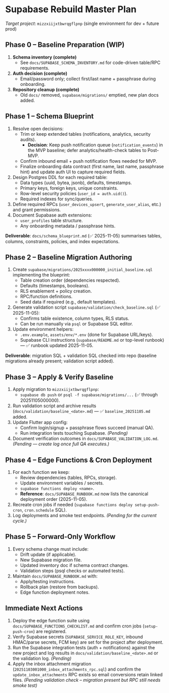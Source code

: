 # Supabase Rebuild Master Plan

_Target project_: `mizzxiijxtbwrqgflpnp` (single environment for dev + future prod)

## Phase 0 – Baseline Preparation (WIP)
1. **Schema inventory (complete)**  
   - See `docs/SUPABASE_SCHEMA_INVENTORY.md` for code-driven table/RPC requirements.
2. **Auth decision (complete)**  
   - Email/password only; collect first/last name + passphrase during onboarding.
3. **Repository cleanup (complete)**  
   - Old `docs/` removed, `supabase/migrations/` emptied, new plan docs added.

## Phase 1 – Schema Blueprint
1. Resolve open decisions:
   - Trim or keep extended tables (notifications, analytics, security audits).  
     - **Decision**: Keep push notification queue (`notification_events`) in the MVP baseline; defer analytics/health-check tables to Post-MVP.
   - Confirm inbound email + push notification flows needed for MVP.
   - Finalize onboarding data contract (first name, last name, passphrase hint) and update auth UI to capture required fields.
2. Design Postgres DDL for each required table:
   - Data types (uuid, bytea, jsonb), defaults, timestamps.
   - Primary keys, foreign keys, unique constraints.
   - Row-level security policies (`user_id = auth.uid()`).
   - Required indexes for sync/queries.
3. Define required RPCs (`user_devices_upsert`, `generate_user_alias`, etc.) and grant permissions.
4. Document Supabase auth extensions:
   - `user_profiles` table structure.
   - Any onboarding metadata / passphrase hints.

**Deliverable**: `docs/schema_blueprint.md` (✅ 2025-11-05) summarises tables, columns, constraints, policies, and index expectations.

## Phase 2 – Baseline Migration Authoring
1. Create `supabase/migrations/2025xxxx000000_initial_baseline.sql` implementing the blueprint:
   - Table creation order (dependencies respected).
   - Defaults (timestamps, booleans).
   - RLS enablement + policy creation.
   - RPC/function definitions.
   - Seed data if required (e.g., default templates).
2. Generate validation script `supabase/validation/check_baseline.sql` (✅ 2025-11-05):
   - Confirms table existence, column types, RLS status.
   - Can be run manually via `psql` or Supabase SQL editor.
3. Update environment helpers:
   - `.env.example`, `assets/env/*.env` (done for Supabase URL/keys).
   - Supabase CLI instructions (`supabase/README.md` or top-level runbook) — ✅ runbook updated 2025-11-05.

**Deliverable**: migration SQL + validation SQL checked into repo (baseline migrations already present; validation script added).

## Phase 3 – Apply & Verify Baseline
1. Apply migration to `mizzxiijxtbwrqgflpnp`:
   - `supabase db push` or `psql -f supabase/migrations/...` (✅ through 20251105000000).
2. Run validation script and archive results (`docs/validation/baseline_<date>.md`) — ✅ `baseline_20251105.md` added.
3. Update Flutter app config:
   - Confirm login/signup + passphrase flows succeed (manual QA).
   - Run integration tests touching Supabase. *(Pending)*
4. Document verification outcomes in `docs/SUPABASE_VALIDATION_LOG.md`. *(Pending — create log once full QA executes.)*

## Phase 4 – Edge Functions & Cron Deployment
1. For each function we keep:
   - Review dependencies (tables, RPCs, storage).
   - Update environment variables / secrets.
   - `supabase functions deploy <name>`.
   - **Reference**: `docs/SUPABASE_RUNBOOK.md` now lists the canonical deployment order (2025-11-05).
2. Recreate cron jobs if needed (`supabase functions deploy setup-push-cron`, `cron.schedule` SQL).
3. Log deployments and smoke test endpoints. *(Pending for the current cycle.)*

## Phase 5 – Forward-Only Workflow
1. Every schema change must include:
   - Drift update (if applicable).
   - New Supabase migration file.
   - Updated inventory doc if schema contract changes.
   - Validation steps (psql checks or automated tests).
2. Maintain `docs/SUPABASE_RUNBOOK.md` with:
   - Apply/testing instructions.
   - Rollback plan (restore from backups).
   - Edge function deployment notes.

## Immediate Next Actions
1. Deploy the edge function suite using `docs/SUPABASE_FUNCTIONS_CHECKLIST.md` and confirm cron jobs (`setup-push-cron`) are registered.  
2. Verify Supabase secrets (`SUPABASE_SERVICE_ROLE_KEY`, inbound HMAC/parse secrets, FCM key) are set for the project after deployment.  
3. Run the Supabase integration tests (auth + notifications) against the new project and log results in `docs/validation/baseline_<date>.md` or the validation log. *(Pending)*
4. Apply the inbox attachment migration (`20251103001000_inbox_attachments_rpc.sql`) and confirm the `update_inbox_attachments` RPC exists so email conversions retain linked files. *(Pending validation check – migration present but RPC still needs smoke test)*
